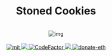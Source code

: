 <h1 align="center">
  Stoned Cookies
</h1>
<br />
<div align="center">
  <img src="https://user-images.githubusercontent.com/63755291/152590613-341cd434-db2f-45b1-a970-3c47e0ed4323.png" alt="img" />
</div>
<br />
<div align="center">
  <a href="https://github.com/piotrostr/stoned-cookies-nft/blob/HEAD/LICENSE">
    <img src="https://img.shields.io/badge/license-MIT-blue.svg" alt="mit" />
  </a>
  <a href="https://github.com/piotrostr/stoned-cookies-nft/actions/workflows/main.yml">
    <img src="https://github.com/piotrostr/stoned-cookies-nft/actions/workflows/main.yml/badge.svg" />
  </a>
  <a href="https://www.codefactor.io/repository/github/piotrostr/stoned-cookies-nft">
    <img src="https://www.codefactor.io/repository/github/piotrostr/stoned-cookies-nft/badge" alt="CodeFactor" />
  </a>
  <a href="https://codecov.io/gh/piotrostr/stoned-cookies-nft">
    <img src="https://codecov.io/gh/piotrostr/stoned-cookies-nft/branch/master/graph/badge.svg?token=71BHHYEC9A"/>
  </a>
  <a href="https://en.cryptobadges.io/donate/0xb7ADAd5f58aD063E1a8f174C61777b66872C8b65">
    <img src="https://camo.githubusercontent.com/e96ba7a90d666c76a314e022e072252435a4b271d63b5959e0d4cd7fdbb1032e/68747470733a2f2f656e2e63727970746f6261646765732e696f2f62616467652f6d6963726f2f307865386364663032656664386162306134393064376232636231333535333338396339626339333265" alt="donate-eth" />
  </a>
</div>
